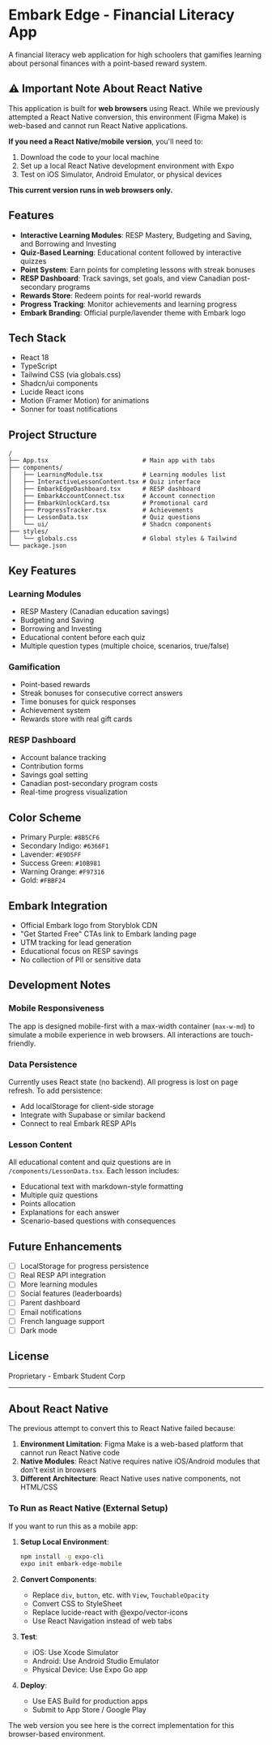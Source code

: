 # Embark Edge - Financial Literacy App

A financial literacy web application for high schoolers that gamifies learning about personal finances with a point-based reward system.

## ⚠️ Important Note About React Native

This application is built for **web browsers** using React. While we previously attempted a React Native conversion, this environment (Figma Make) is web-based and cannot run React Native applications.

**If you need a React Native/mobile version**, you'll need to:
1. Download the code to your local machine
2. Set up a local React Native development environment with Expo
3. Test on iOS Simulator, Android Emulator, or physical devices

**This current version runs in web browsers only.**

## Features

- **Interactive Learning Modules**: RESP Mastery, Budgeting and Saving, and Borrowing and Investing
- **Quiz-Based Learning**: Educational content followed by interactive quizzes
- **Point System**: Earn points for completing lessons with streak bonuses
- **RESP Dashboard**: Track savings, set goals, and view Canadian post-secondary programs
- **Rewards Store**: Redeem points for real-world rewards
- **Progress Tracking**: Monitor achievements and learning progress
- **Embark Branding**: Official purple/lavender theme with Embark logo

## Tech Stack

- React 18
- TypeScript
- Tailwind CSS (via globals.css)
- Shadcn/ui components
- Lucide React icons
- Motion (Framer Motion) for animations
- Sonner for toast notifications

## Project Structure

```
/
├── App.tsx                          # Main app with tabs
├── components/
│   ├── LearningModule.tsx           # Learning modules list
│   ├── InteractiveLessonContent.tsx # Quiz interface
│   ├── EmbarkEdgeDashboard.tsx      # RESP dashboard
│   ├── EmbarkAccountConnect.tsx     # Account connection
│   ├── EmbarkUnlockCard.tsx         # Promotional card
│   ├── ProgressTracker.tsx          # Achievements
│   ├── LessonData.tsx               # Quiz questions
│   └── ui/                          # Shadcn components
├── styles/
│   └── globals.css                  # Global styles & Tailwind
└── package.json
```

## Key Features

### Learning Modules
- RESP Mastery (Canadian education savings)
- Budgeting and Saving
- Borrowing and Investing
- Educational content before each quiz
- Multiple question types (multiple choice, scenarios, true/false)

### Gamification
- Point-based rewards
- Streak bonuses for consecutive correct answers
- Time bonuses for quick responses
- Achievement system
- Rewards store with real gift cards

### RESP Dashboard
- Account balance tracking
- Contribution forms
- Savings goal setting
- Canadian post-secondary program costs
- Real-time progress visualization

## Color Scheme

- Primary Purple: `#8B5CF6`
- Secondary Indigo: `#6366F1`
- Lavender: `#E9D5FF`
- Success Green: `#10B981`
- Warning Orange: `#F97316`
- Gold: `#FBBF24`

## Embark Integration

- Official Embark logo from Storyblok CDN
- "Get Started Free" CTAs link to Embark landing page
- UTM tracking for lead generation
- Educational focus on RESP savings
- No collection of PII or sensitive data

## Development Notes

### Mobile Responsiveness
The app is designed mobile-first with a max-width container (`max-w-md`) to simulate a mobile experience in web browsers. All interactions are touch-friendly.

### Data Persistence
Currently uses React state (no backend). All progress is lost on page refresh. To add persistence:
- Add localStorage for client-side storage
- Integrate with Supabase or similar backend
- Connect to real Embark RESP APIs

### Lesson Content
All educational content and quiz questions are in `/components/LessonData.tsx`. Each lesson includes:
- Educational text with markdown-style formatting
- Multiple quiz questions
- Points allocation
- Explanations for each answer
- Scenario-based questions with consequences

## Future Enhancements

- [ ] LocalStorage for progress persistence
- [ ] Real RESP API integration
- [ ] More learning modules
- [ ] Social features (leaderboards)
- [ ] Parent dashboard
- [ ] Email notifications
- [ ] French language support
- [ ] Dark mode

## License

Proprietary - Embark Student Corp

---

## About React Native

The previous attempt to convert this to React Native failed because:

1. **Environment Limitation**: Figma Make is a web-based platform that cannot run React Native code
2. **Native Modules**: React Native requires native iOS/Android modules that don't exist in browsers
3. **Different Architecture**: React Native uses native components, not HTML/CSS

### To Run as React Native (External Setup)

If you want to run this as a mobile app:

1. **Setup Local Environment**:
   ```bash
   npm install -g expo-cli
   expo init embark-edge-mobile
   ```

2. **Convert Components**:
   - Replace `div`, `button`, etc. with `View`, `TouchableOpacity`
   - Convert CSS to StyleSheet
   - Replace lucide-react with @expo/vector-icons
   - Use React Navigation instead of web tabs

3. **Test**:
   - iOS: Use Xcode Simulator
   - Android: Use Android Studio Emulator
   - Physical Device: Use Expo Go app

4. **Deploy**:
   - Use EAS Build for production apps
   - Submit to App Store / Google Play

The web version you see here is the correct implementation for this browser-based environment.
